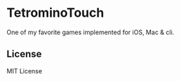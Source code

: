 # TetrominoTouch

One of my favorite games implemented for iOS, Mac & cli.

## License

MIT License
